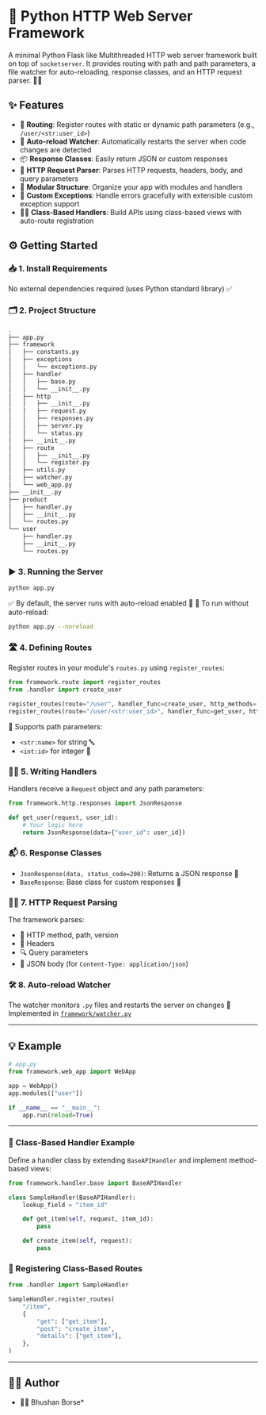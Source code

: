 # 🚀 Python HTTP Web Server Framework

A minimal Python Flask like Multithreaded HTTP web server framework built on top of `socketserver`.
It provides routing with path and path parameters, a file watcher for auto-reloading, response classes, and an HTTP request parser. 🐍🧠

## ✨ Features

- 🔀 **Routing**: Register routes with static or dynamic path parameters (e.g., `/user/<str:user_id>`)
- 🔄 **Auto-reload Watcher**: Automatically restarts the server when code changes are detected
- 📦 **Response Classes**: Easily return JSON or custom responses
- 🧾 **HTTP Request Parser**: Parses HTTP requests, headers, body, and query parameters
- 🧱 **Modular Structure**: Organize your app with modules and handlers
- 🛑 **Custom Exceptions**: Handle errors gracefully with extensible custom exception support
- 🧑‍🏫 **Class-Based Handlers**: Build APIs using class-based views with auto-route registration

## ⚙️ Getting Started

### 📥 1. Install Requirements

No external dependencies required (uses Python standard library) ✅

### 🗂️ 2. Project Structure

```bash
.
├── app.py
├── framework
│   ├── constants.py
│   ├── exceptions
│   │   └── exceptions.py
│   ├── handler
│   │   ├── base.py
│   │   └── __init__.py
│   ├── http
│   │   ├── __init__.py
│   │   ├── request.py
│   │   ├── responses.py
│   │   ├── server.py
│   │   └── status.py
│   ├── __init__.py
│   ├── route
│   │   ├── __init__.py
│   │   └── register.py
│   ├── utils.py
│   ├── watcher.py
│   └── web_app.py
├── __init__.py
├── product
│   ├── handler.py
│   ├── __init__.py
│   └── routes.py
└── user
    ├── handler.py
    ├── __init__.py
    └── routes.py
```

### ▶️ 3. Running the Server

```sh
python app.py
```

✅ By default, the server runs with auto-reload enabled 🔁
🛑 To run without auto-reload:

```sh
python app.py --noreload
```

### 🛣️ 4. Defining Routes

Register routes in your module's `routes.py` using `register_routes`:

```python
from framework.route import register_routes
from .handler import create_user

register_routes(route="/user", handler_func=create_user, http_methods=["POST"])
register_routes(route="/user/<str:user_id>", handler_func=get_user, http_methods=["GET"])
```

📌 Supports path parameters:

- `<str:name>` for string 🔤
- `<int:id>` for integer 🔢

### 🧑‍🍳 5. Writing Handlers

Handlers receive a `Request` object and any path parameters:

```python
from framework.http.responses import JsonResponse

def get_user(request, user_id):
    # Your logic here
    return JsonResponse(data={"user_id": user_id})
```

### 📬 6. Response Classes

- `JsonResponse(data, status_code=200)`: Returns a JSON response 📄
- `BaseResponse`: Base class for custom responses 🧱

### 🕵️‍♂️ 7. HTTP Request Parsing

The framework parses:

- 🔡 HTTP method, path, version
- 🧾 Headers
- 🔍 Query parameters
- 🧪 JSON body (for `Content-Type: application/json`)

### 🛠️ 8. Auto-reload Watcher

The watcher monitors `.py` files and restarts the server on changes 🔁
Implemented in [`framework/watcher.py`](framework/watcher.py)

---

## 💡 Example

```python
# app.py
from framework.web_app import WebApp

app = WebApp()
app.modules(["user"])

if __name__ == "__main__":
    app.run(reload=True)
```

---

### 🧩 Class-Based Handler Example

Define a handler class by extending `BaseAPIHandler` and implement method-based views:

```python
from framework.handler.base import BaseAPIHandler

class SampleHandler(BaseAPIHandler):
    lookup_field = "item_id"

    def get_item(self, request, item_id):
        pass

    def create_item(self, request):
        pass
```

### 🔗 Registering Class-Based Routes

```python
from .handler import SampleHandler

SampleHandler.register_routes(
    "/item",
    {
        "get": ["get_item"],
        "post": "create_item",
        "details": ["get_item"],
    },
)
```

---

## 👨‍💻 Author

- 🧑‍💻 Bhushan Borse*

